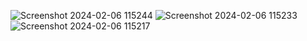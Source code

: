 

![Screenshot 2024-02-06 115244](https://github.com/Akashgola123/security_fraud/assets/89468705/f68c7914-486d-4ca9-a15b-f31ae6fc55d6)
![Screenshot 2024-02-06 115233](https://github.com/Akashgola123/security_fraud/assets/89468705/bbc4731e-e9bf-40b9-860d-e7bf397b896b)
![Screenshot 2024-02-06 115217](https://github.com/Akashgola123/security_fraud/assets/89468705/6b3564fb-c0d6-45e5-844b-182505e8ac90)
